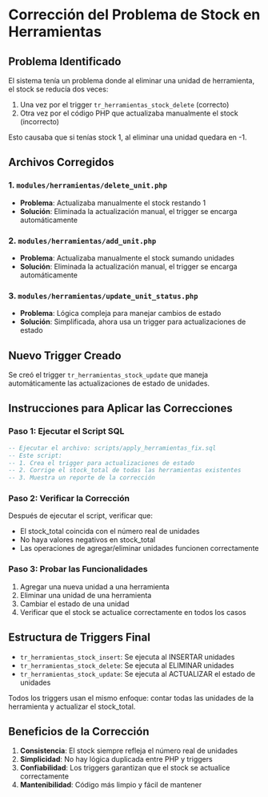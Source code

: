 # Corrección del Problema de Stock en Herramientas

## Problema Identificado

El sistema tenía un problema donde al eliminar una unidad de herramienta, el stock se reducía dos veces:
1. Una vez por el trigger `tr_herramientas_stock_delete` (correcto)
2. Otra vez por el código PHP que actualizaba manualmente el stock (incorrecto)

Esto causaba que si tenías stock 1, al eliminar una unidad quedara en -1.

## Archivos Corregidos

### 1. `modules/herramientas/delete_unit.php`
- **Problema**: Actualizaba manualmente el stock restando 1
- **Solución**: Eliminada la actualización manual, el trigger se encarga automáticamente

### 2. `modules/herramientas/add_unit.php`
- **Problema**: Actualizaba manualmente el stock sumando unidades
- **Solución**: Eliminada la actualización manual, el trigger se encarga automáticamente

### 3. `modules/herramientas/update_unit_status.php`
- **Problema**: Lógica compleja para manejar cambios de estado
- **Solución**: Simplificada, ahora usa un trigger para actualizaciones de estado

## Nuevo Trigger Creado

Se creó el trigger `tr_herramientas_stock_update` que maneja automáticamente las actualizaciones de estado de unidades.

## Instrucciones para Aplicar las Correcciones

### Paso 1: Ejecutar el Script SQL
```sql
-- Ejecutar el archivo: scripts/apply_herramientas_fix.sql
-- Este script:
-- 1. Crea el trigger para actualizaciones de estado
-- 2. Corrige el stock_total de todas las herramientas existentes
-- 3. Muestra un reporte de la corrección
```

### Paso 2: Verificar la Corrección
Después de ejecutar el script, verificar que:
- El stock_total coincida con el número real de unidades
- No haya valores negativos en stock_total
- Las operaciones de agregar/eliminar unidades funcionen correctamente

### Paso 3: Probar las Funcionalidades
1. Agregar una nueva unidad a una herramienta
2. Eliminar una unidad de una herramienta
3. Cambiar el estado de una unidad
4. Verificar que el stock se actualice correctamente en todos los casos

## Estructura de Triggers Final

- `tr_herramientas_stock_insert`: Se ejecuta al INSERTAR unidades
- `tr_herramientas_stock_delete`: Se ejecuta al ELIMINAR unidades  
- `tr_herramientas_stock_update`: Se ejecuta al ACTUALIZAR el estado de unidades

Todos los triggers usan el mismo enfoque: contar todas las unidades de la herramienta y actualizar el stock_total.

## Beneficios de la Corrección

1. **Consistencia**: El stock siempre refleja el número real de unidades
2. **Simplicidad**: No hay lógica duplicada entre PHP y triggers
3. **Confiabilidad**: Los triggers garantizan que el stock se actualice correctamente
4. **Mantenibilidad**: Código más limpio y fácil de mantener
